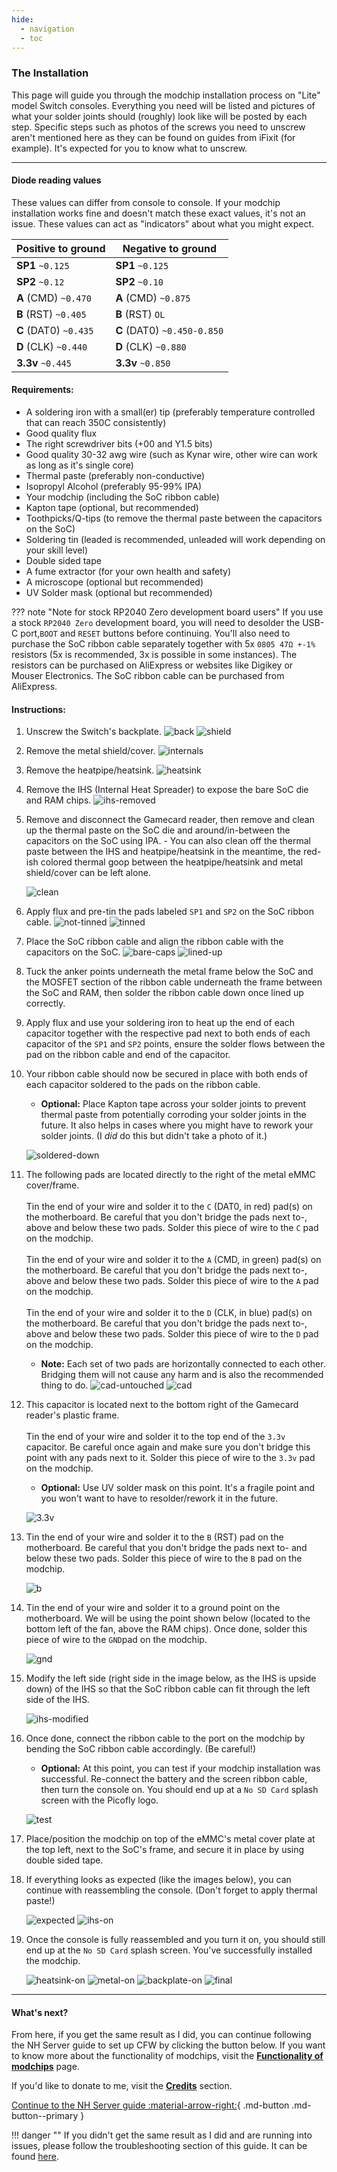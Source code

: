 ```yaml
---
hide:
  - navigation
  - toc
---
```


### **The Installation**

This page will guide you through the modchip installation process on "Lite" model Switch consoles. Everything you need will be listed and pictures of what your solder joints should (roughly) look like will be posted by each step.
Specific steps such as photos of the screws you need to unscrew aren't mentioned here as they can be found on guides from iFixit (for example). It's expected for you to know what to unscrew.

-----

#### Diode reading values

These values can differ from console to console. If your modchip installation works fine and doesn't match these exact values, it's not an issue. These values can act as "indicators" about what you might expect.

| Positive to ground        | Negative to ground           |
| ------------------------- | ---------------------------- |
| **SP1** `~0.125`          | **SP1** `~0.125`             |
| **SP2** `~0.12`           | **SP2** `~0.10`              |
| **A** (CMD) `~0.470`      | **A** (CMD) `~0.875`         |
| **B** (RST) `~0.405`      | **B** (RST) `OL`             |
| **C** (DAT0) `~0.435`     | **C** (DAT0) `~0.450-0.850`  |
| **D** (CLK) `~0.440`      | **D** (CLK) `~0.880`         |
| **3.3v** `~0.445`         | **3.3v** `~0.850`            |

#### Requirements:

- A soldering iron with a small(er) tip (preferably temperature controlled that can reach 350C consistently)
- Good quality flux
- The right screwdriver bits (+00 and Y1.5 bits)
- Good quality 30-32 awg wire (such as Kynar wire, other wire can work as long as it's single core)
- Thermal paste (preferably non-conductive)
- Isopropyl Alcohol (preferably 95-99% IPA)
- Your modchip (including the SoC ribbon cable)
- Kapton tape (optional, but recommended)
- Toothpicks/Q-tips (to remove the thermal paste between the capacitors on the SoC)
- Soldering tin (leaded is recommended, unleaded will work depending on your skill level)
- Double sided tape
- A fume extractor (for your own health and safety)
- A microscope (optional but recommended)
- UV Solder mask (optional but recommended)

??? note "Note for stock RP2040 Zero development board users"
     If you use a stock `RP2040 Zero` development board, you will need to desolder the USB-C port,`BOOT` and `RESET` buttons before continuing. You'll also need to purchase the SoC ribbon cable separately together with 5x `0805 47Ω +-1%` resistors (5x is recommended, 3x is possible in some instances).
     The resistors can be purchased on AliExpress or websites like Digikey or Mouser Electronics. The SoC ribbon cable can be purchased from AliExpress.

#### Instructions:

1. Unscrew the Switch's backplate.
     ![back](../img/lite_img/back.JPG)
     ![shield](../img/lite_img/shield.JPG)

2. Remove the metal shield/cover.
     ![internals](../img/lite_img/internals.JPG)


3. Remove the heatpipe/heatsink.
     ![heatsink](../img/lite_img/heatsink.JPG)


4. Remove the IHS (Internal Heat Spreader) to expose the bare SoC die and RAM chips.
     ![ihs-removed](../img/lite_img/ihs-removed.JPG)


5. Remove and disconnect the Gamecard reader, then remove and clean up the thermal paste on the SoC die and around/in-between the capacitors on the SoC using IPA.
       - You can also clean off the thermal paste between the IHS and heatpipe/heatsink in the meantime, the red-ish colored thermal goop between the heatpipe/heatsink and metal shield/cover can be left alone.

     ![clean](../img/lite_img/clean.JPG)

6. Apply flux and pre-tin the pads labeled `SP1` and `SP2` on the SoC ribbon cable.
     ![not-tinned](../img/lite_img/sp1-sp2/not-tinned.JPG)
     ![tinned](../img/lite_img/sp1-sp2/tinned.JPG)

7. Place the SoC ribbon cable and align the ribbon cable with the capacitors on the SoC.
     ![bare-caps](../img/lite_img/soldering/bare-caps.jpg)
     ![lined-up](../img/lite_img/soldering/lined-up.jpg)


8. Tuck the anker points underneath the metal frame below the SoC and the MOSFET section of the ribbon cable underneath the frame between the SoC and RAM, then solder the ribbon cable down once lined up correctly.

9. Apply flux and use your soldering iron to heat up the end of each capacitor together with the respective pad next to both ends of each capacitor of the `SP1` and `SP2` points, ensure the solder flows between the pad on the ribbon cable and end of the capacitor.

10. Your ribbon cable should now be secured in place with both ends of each capacitor soldered to the pads on the ribbon cable.
       - **Optional:** Place Kapton tape across your solder joints to prevent thermal paste from potentially corroding your solder joints in the future. It also helps in cases where you might have to rework your solder joints. (I *did* do this but didn't take a photo of it.)

     ![soldered-down](../img/lite_img/soldering/soldered-down.jpg)

11. The following pads are located directly to the right of the metal eMMC cover/frame. </br>
    </br>
    Tin the end of your wire and solder it to the `C` (DAT0, in red) pad(s) on the motherboard. Be careful that you don't bridge the pads next to-, above and below these two pads. Solder this piece of wire to the `C` pad on the modchip. </br>
    </br>
    Tin the end of your wire and solder it to the `A` (CMD, in green) pad(s) on the motherboard. Be careful that you don't bridge the pads next to-, above and below these two pads. Solder this piece of wire to the `A` pad on the
    modchip.</br>
    </br>
    Tin the end of your wire and solder it to the `D` (CLK, in blue) pad(s) on the motherboard. Be careful that you don't bridge the pads next to-, above and below these two pads. Solder this piece of wire to the `D` pad on the modchip. </br>
       - **Note:** Each set of two pads are horizontally connected to each other. Bridging them will not cause any harm and is also the recommended thing to do.
    ![cad-untouched](../img/lite_img/soldering/cad-untouched.jpg)
    ![cad](../img/lite_img/soldering/cad.jpg)

12. This capacitor is located next to the bottom right of the Gamecard reader's plastic frame. </br>
    </br>
    Tin the end of your wire and solder it to the top end of the `3.3v` capacitor. Be careful once again and make sure you don't bridge this point with any pads next to it. Solder this piece of wire to the `3.3v` pad on the modchip.

       - **Optional:** Use UV solder mask on this point. It's a fragile point and you won't want to have to resolder/rework it in the future.

      ![3.3v](../img/lite_img/soldering/3.3v.jpg)

13. Tin the end of your wire and solder it to the `B` (RST) pad on the motherboard. Be careful that you don't bridge the pads next to- and below these two pads. Solder this piece of wire to the `B` pad on the modchip.

      ![b](../img/lite_img/soldering/b.jpg)

14. Tin the end of your wire and solder it to a ground point on the motherboard. We will be using the point shown below (located to the bottom left of the fan, above the RAM chips). Once done, solder this piece of wire to the `GND`pad on the modchip.

      ![gnd](../img/lite_img/soldering/gnd.jpg)

15. Modify the left side (right side in the image below, as the IHS is upside down) of the IHS so that the SoC ribbon cable can fit through the left side of the IHS.

      ![ihs-modified](../img/lite_img/ihs-modified.JPG)

16.  Once done, connect the ribbon cable to the port on the modchip by bending the SoC ribbon cable accordingly. (Be careful!)
       - **Optional:** At this point, you can test if your modchip installation was successful. Re-connect the battery and the screen ribbon cable, then turn the console on. You should end up at a `No SD Card` splash screen with the Picofly logo.

       ![test](../img/lite_img/test.JPG)


17. Place/position the modchip on top of the eMMC's metal cover plate at the top left, next to the SoC's frame, and secure it in place by using double sided tape.

18. If everything looks as expected (like the images below), you can continue with reassembling the console. (Don't forget to apply thermal paste!)

      ![expected](../img/lite_img/expected.JPG)
      ![ihs-on](../img/lite_img/ihs-on.JPG)


19. Once the console is fully reassembled and you turn it on, you should still end up at the `No SD Card` splash screen. You've successfully installed the modchip.

      ![heatsink-on](../img/lite_img/heatsink-on.JPG)
      ![metal-on](../img/lite_img/metal-on.JPG)
      ![backplate-on](../img/lite_img/backplate-on.JPG)
      ![final](../img/lite_img/final.JPG)


-----

#### What's next?

From here, if you get the same result as I did, you can continue following the NH Server guide to set up CFW by clicking the button below. If you want to know more about the functionality of modchips, visit the [**Functionality of modchips**](../functionality/functionality_of_modchips.md) page.

If you'd like to donate to me, visit the [**Credits**](../credits/credits.md) section.

[Continue to the NH Server guide :material-arrow-right:](https://switch.hacks.guide/){ .md-button .md-button--primary }

!!! danger ""
    If you didn't get the same result as I did and are running into issues, please follow the troubleshooting section of this guide.
    It can be found [here](../troubleshooting/error_codes.md).
